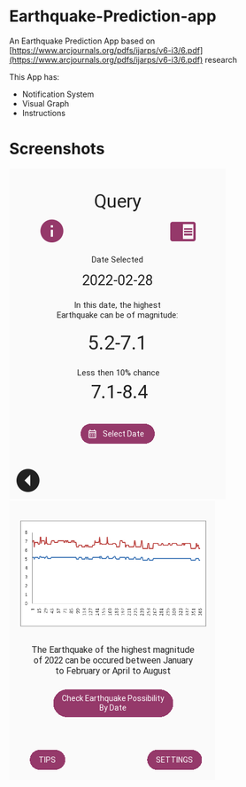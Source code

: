 # Earthquake-Prediction-app
An Earthquake Prediction App based on [https://www.arcjournals.org/pdfs/ijarps/v6-i3/6.pdf](https://www.arcjournals.org/pdfs/ijarps/v6-i3/6.pdf) research

This App has:
- Notification System
- Visual Graph
- Instructions

# Screenshots

![ss1](https://github.com/TanimSk/Earthquake-Prediction-app/blob/main/screenshots/ss1.png "Screenshot")
![ss2](https://github.com/TanimSk/Earthquake-Prediction-app/blob/main/screenshots/ss2.png "Screenshot")
